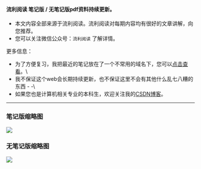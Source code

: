 #### 流利阅读 笔记版 / 无笔记版pdf资料持续更新。

- 本文内容全部来源于流利阅读。流利阅读对每期内容均有很好的文章讲解，向您推荐。
- 您可以关注微信公众号：`流利阅读` 了解详情。

更多信息：

- 为了方便复习，我把最近的笔记放在了一个不常用的域名下，您可以[点击查看](http:www.ncstoj.cn/llyd.html)。\
- 我不保证这个web会长期持续更新，也不保证这里不会有其他什么乱七八糟的东西 - -\
- 如果您也是计算机相关专业的本科生，欢迎关注我的[CSDN博客](https://me.csdn.net/zhaohaibo_)。


---

### 笔记版缩略图

<img src="http://47.94.135.183/files/true.png"> </img>

### 无笔记版缩略图

<img src="http://47.94.135.183/files/false.png"> </img>
